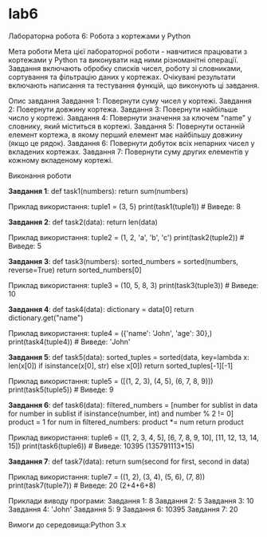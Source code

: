 # lab6
Лабораторна робота 6: Робота з кортежами у Python

Мета роботи Мета цієї лабораторної роботи - навчитися працювати з кортежами у Python та виконувати над ними різноманітні операції. Завдання включають обробку списків чисел, роботу зі словниками, сортування та фільтрацію даних у кортежах. Очікувані результати включають написання та тестування функцій, що виконують ці завдання.

Опис завдання Завдання 1: Повернути суму чисел у кортежі. Завдання 2: Повернути довжину кортежа. Завдання 3: Повернути найбільше число у кортежі. Завдання 4: Повернути значення за ключем "name" у словнику, який міститься в кортежі. Завдання 5: Повернути останній елемент кортежа, в якому перший елемент має найбільшу довжину (якщо це рядок). Завдання 6: Повернути добуток всіх непарних чисел у вкладених кортежах. Завдання 7: Повернути суму других елементів у кожному вкладеному кортежі.

Виконання роботи

**Завдання 1**: def task1(numbers): return sum(numbers)

Приклад використання:
tuple1 = (3, 5) print(task1(tuple1)) # Виведе: 8

**Завдання 2**: def task2(data): return len(data)

Приклад використання:
tuple2 = (1, 2, 'a', 'b', 'c') print(task2(tuple2)) # Виведе: 5

**Завдання 3**: def task3(numbers): sorted_numbers = sorted(numbers, reverse=True) return sorted_numbers[0]

Приклад використання:
tuple3 = (10, 5, 8, 3) print(task3(tuple3)) # Виведе: 10

**Завдання 4**: def task4(data): dictionary = data[0] return dictionary.get("name")

Приклад використання:
tuple4 = ({'name': 'John', 'age': 30},) print(task4(tuple4)) # Виведе: 'John'

**Завдання 5**: def task5(data): sorted_tuples = sorted(data, key=lambda x: len(x[0]) if isinstance(x[0], str) else x[0]) return sorted_tuples[-1][-1]

Приклад використання:
tuple5 = ([(1, 2, 3), (4, 5), (6, 7, 8, 9)]) print(task5(tuple5)) # Виведе: 9

**Завдання 6**: def task6(data): filtered_numbers = [number for sublist in data for number in sublist if isinstance(number, int) and number % 2 != 0] product = 1 for num in filtered_numbers: product *= num return product

Приклад використання:
tuple6 = ([1, 2, 3, 4, 5], [6, 7, 8, 9, 10], [11, 12, 13, 14, 15]) print(task6(tuple6)) # Виведе: 10395 (135791113*15)

**Завдання 7**: def task7(data): return sum(second for first, second in data)

Приклад використання:
tuple7 = ((1, 2), (3, 4), (5, 6), (7, 8)) print(task7(tuple7)) # Виведе: 20 (2+4+6+8)

Приклади виводу програми: Завдання 1: 8 Завдання 2: 5 Завдання 3: 10 Завдання 4: 'John' Завдання 5: 9 Завдання 6: 10395 Завдання 7: 20

Вимоги до середовища:Python 3.x
